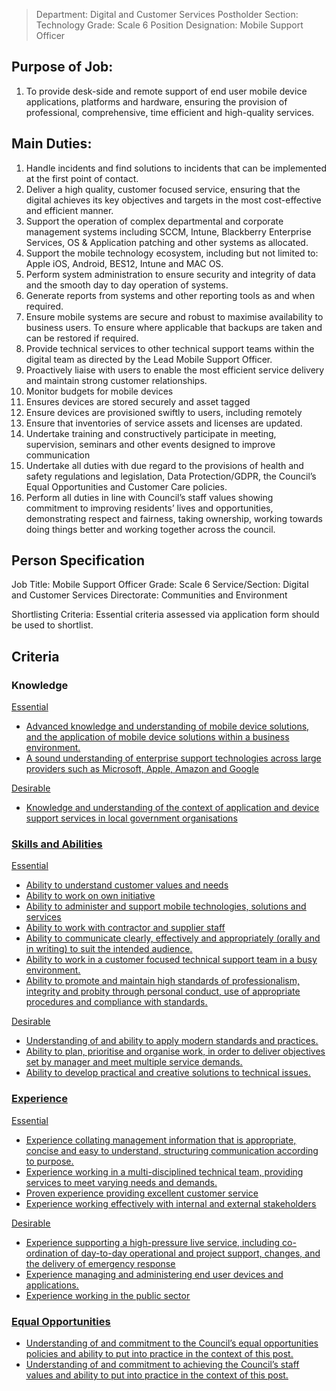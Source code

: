 >Department: Digital and Customer Services
>Postholder Section: Technology
>Grade: Scale 6
>Position Designation: Mobile Support Officer

## Purpose of Job:
1.  To provide desk-side and remote support of end user mobile device applications, platforms and hardware, ensuring the provision of professional, comprehensive, time efficient and high-quality services.

## Main Duties:
1.  Handle incidents and find solutions to incidents that can be implemented at the first point of contact.    
2.  Deliver a high quality, customer focused service, ensuring that the digital achieves its key objectives and targets in the most cost-effective and efficient manner.    
3.  Support the operation of complex departmental and corporate management systems including SCCM, Intune, Blackberry Enterprise Services, OS & Application patching and other systems as allocated.    
4.  Support the mobile technology ecosystem, including but not limited to: Apple iOS, Android, BES12, Intune and MAC OS.    
5.  Perform system administration to ensure security and integrity of data and the smooth day to day operation of systems.    
6.  Generate reports from systems and other reporting tools as and when required.    
7.  Ensure mobile systems are secure and robust to maximise availability to business users. To ensure where applicable that backups are taken and can be restored if required.    
8.  Provide technical services to other technical support teams within the digital team as directed by the Lead Mobile Support Officer.    
9.  Proactively liaise with users to enable the most efficient service delivery and maintain strong customer relationships.   
10.  Monitor budgets for mobile devices    
11.  Ensures devices are stored securely and asset tagged    
12.  Ensure devices are provisioned swiftly to users, including remotely   
13.  Ensure that inventories of service assets and licenses are updated.    
14.  Undertake training and constructively participate in meeting, supervision, seminars and other events designed to improve communication   
15.  Undertake all duties with due regard to the provisions of health and safety regulations and legislation, Data Protection/GDPR, the Council’s Equal Opportunities and Customer Care policies.    
16.  Perform all duties in line with Council’s staff values showing commitment to improving residents’ lives and opportunities, demonstrating respect and fairness, taking ownership, working towards doing things better and working together across the council.

## Person Specification
Job Title: Mobile Support Officer
Grade: Scale 6
Service/Section: Digital and Customer Services
Directorate: Communities and Environment

Shortlisting Criteria: Essential criteria assessed via application form should be used to shortlist.

## Criteria
### Knowledge
<u>Essential
-   Advanced knowledge and understanding of mobile device solutions, and the application of mobile device solutions within a business environment.    
-   A sound understanding of enterprise support technologies across large providers such as Microsoft, Apple, Amazon and Google

<u>Desirable
-   Knowledge and understanding of the context of application and device support services in local government organisations
    
### Skills and Abilities
<u>Essential
-   Ability to understand customer values and needs    
-   Ability to work on own initiative    
-   Ability to administer and support mobile technologies, solutions and services    
-   Ability to work with contractor and supplier staff    
-   Ability to communicate clearly, effectively and appropriately (orally and in writing) to suit the intended audience.    
-   Ability to work in a customer focused technical support team in a busy environment.    
-   Ability to promote and maintain high standards of professionalism, integrity and probity through personal conduct, use of appropriate procedures and compliance with standards.

<u>Desirable
-   Understanding of and ability to apply modern standards and practices.    
-   Ability to plan, prioritise and organise work, in order to deliver objectives set by manager and meet multiple service demands.    
-   Ability to develop practical and creative solutions to technical issues.
    
### Experience
<u>Essential
-   Experience collating management information that is appropriate, concise and easy to understand, structuring communication according to purpose.    
-   Experience working in a multi-disciplined technical team, providing services to meet varying needs and demands.   
-   Proven experience providing excellent customer service    
-   Experience working effectively with internal and external stakeholders

<u>Desirable
-   Experience supporting a high-pressure live service, including co-ordination of day-to-day operational and project support, changes, and the delivery of emergency response    
-   Experience managing and administering end user devices and applications.    
-   Experience working in the public sector
    
### Equal Opportunities
-   Understanding of and commitment to the Council’s equal opportunities policies and ability to put into practice in the context of this post.    
-   Understanding of and commitment to achieving the Council’s staff values and ability to put into practice in the context of this post.


